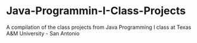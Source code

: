 # Java-Programmin-I-Class-Projects
A compilation of the class projects from Java Programming I class at Texas A&amp;M University - San Antonio

